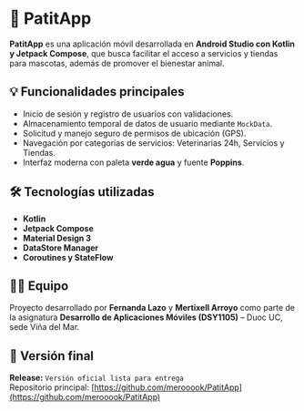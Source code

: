 # 🐾 PatitApp

**PatitApp** es una aplicación móvil desarrollada en **Android Studio con Kotlin y Jetpack Compose**, que busca facilitar el acceso a servicios y tiendas para mascotas, además de promover el bienestar animal.

## 💡 Funcionalidades principales
- Inicio de sesión y registro de usuarios con validaciones.  
- Almacenamiento temporal de datos de usuario mediante `MockData`.  
- Solicitud y manejo seguro de permisos de ubicación (GPS).  
- Navegación por categorías de servicios: Veterinarias 24h, Servicios y Tiendas.  
- Interfaz moderna con paleta **verde agua** y fuente **Poppins**.

## 🛠️ Tecnologías utilizadas
- **Kotlin**  
- **Jetpack Compose**  
- **Material Design 3**  
- **DataStore Manager**  
- **Coroutines y StateFlow**  

## 👩‍💻 Equipo
Proyecto desarrollado por **Fernanda Lazo** y **Mertixell Arroyo** como parte de la asignatura **Desarrollo de Aplicaciones Móviles (DSY1105)** – Duoc UC, sede Viña del Mar.

## 🚀 Versión final
**Release:** `Versión oficial lista para entrega`  
Repositorio principal: [https://github.com/merooook/PatitApp](https://github.com/merooook/PatitApp)
